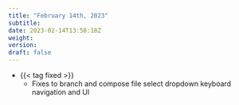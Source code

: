 ```yaml
---
title: "February 14th, 2023"
subtitle:
date: 2023-02-14T13:58:18Z
weight:
version:
draft: false
---
```


- {{< tag fixed >}}
    - Fixes to branch and compose file select dropdown keyboard navigation and UI
